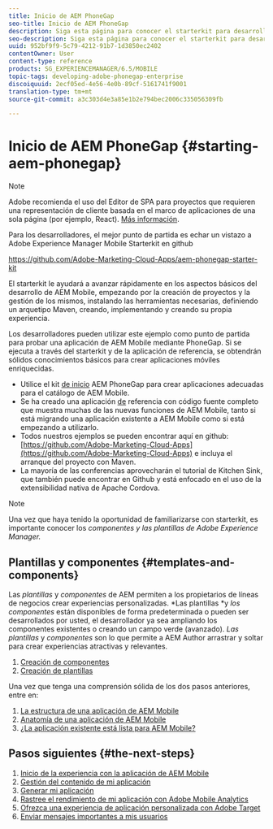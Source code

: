 ```yaml
---
title: Inicio de AEM PhoneGap
seo-title: Inicio de AEM PhoneGap
description: Siga esta página para conocer el starterkit para desarrolladores.
seo-description: Siga esta página para conocer el starterkit para desarrolladores.
uuid: 952bf9f9-5c79-4212-91b7-1d3850ec2402
contentOwner: User
content-type: reference
products: SG_EXPERIENCEMANAGER/6.5/MOBILE
topic-tags: developing-adobe-phonegap-enterprise
discoiquuid: 2ecf05ed-4e56-4e0b-89cf-5161741f9001
translation-type: tm+mt
source-git-commit: a3c303d4e3a85e1b2e794bec2006c335056309fb

---
```



# Inicio de AEM PhoneGap {#starting-aem-phonegap}

>[!NOTE]
>
>Adobe recomienda el uso del Editor de SPA para proyectos que requieren una representación de cliente basada en el marco de aplicaciones de una sola página (por ejemplo, React). [Más información](/help/sites-developing/spa-overview.md).

Para los desarrolladores, el mejor punto de partida es echar un vistazo a Adobe Experience Manager Mobile Starterkit en github

https://github.com/Adobe-Marketing-Cloud-Apps/aem-phonegap-starter-kit

El starterkit le ayudará a avanzar rápidamente en los aspectos básicos del desarrollo de AEM Mobile, empezando por la creación de proyectos y la gestión de los mismos, instalando las herramientas necesarias, definiendo un arquetipo Maven, creando, implementando y creando su propia experiencia.

Los desarrolladores pueden utilizar este ejemplo como punto de partida para probar una aplicación de AEM Mobile mediante PhoneGap. Si se ejecuta a través del starterkit y de la aplicación de referencia, se obtendrán sólidos conocimientos básicos para crear aplicaciones móviles enriquecidas.

* Utilice el kit [de inicio](https://github.com/Adobe-Marketing-Cloud-Apps/aem-phonegap-starter-kit) AEM PhoneGap para crear aplicaciones adecuadas para el catálogo de AEM Mobile.
* Se ha creado una aplicación [de](https://github.com/Adobe-Marketing-Cloud-Apps/aem-mobile-hybrid-reference) referencia con código fuente completo que muestra muchas de las nuevas funciones de AEM Mobile, tanto si está migrando una aplicación existente a AEM Mobile como si está empezando a utilizarlo.
* Todos nuestros ejemplos se pueden encontrar aquí en github: [https://github.com/Adobe-Marketing-Cloud-Apps](https://github.com/Adobe-Marketing-Cloud-Apps) e incluya el arranque del proyecto con Maven.
* La mayoría de las conferencias aprovecharán el tutorial [](https://github.com/blefebvre/aem-phonegap-kitchen-sink)de Kitchen Sink, que también puede encontrar en Github y está enfocado en el uso de la extensibilidad nativa de Apache Cordova.

>[!NOTE]
>
>Una vez que haya tenido la oportunidad de familiarizarse con starterkit, es importante conocer los *componentes y las plantillas de Adobe Experience Manager.*

## Plantillas y componentes {#templates-and-components}

Las *plantillas* y *componentes* de AEM permiten a los propietarios de líneas de negocios crear experiencias personalizadas. *Las plantillas *y *los componentes* están disponibles de forma predeterminada o pueden ser desarrollados por usted, el desarrollador ya sea ampliando los componentes existentes o creando un campo verde (avanzado). *Las plantillas* y *componentes* son lo que permite a AEM Author arrastrar y soltar para crear experiencias atractivas y relevantes.

1. [Creación de componentes](/help/sites-developing/components.md)
1. [Creación de plantillas](/help/sites-developing/templates.md)

Una vez que tenga una comprensión sólida de los dos pasos anteriores, entre en:

1. [La estructura de una aplicación de AEM Mobile](/help/mobile/phonegap-structure-an-app.md)
1. [Anatomía de una aplicación de AEM Mobile](/help/mobile/phonegap-apps-arch.md)
1. [¿La aplicación existente está lista para AEM Mobile?](/help/mobile/phonegap-adding-content-to-imported-app.md)

## Pasos siguientes {#the-next-steps}

1. [Inicio de la experiencia con la aplicación de AEM Mobile](/help/mobile/starting-aem-phonegap-app.md)
1. [Gestión del contenido de mi aplicación](/help/mobile/phonegap-manage-app-content.md)
1. [Generar mi aplicación](/help/mobile/building-app-mobile-phonegap.md)
1. [Rastree el rendimiento de mi aplicación con Adobe Mobile Analytics](/help/mobile/phonegap-intro-to-app-analytics.md)
1. [Ofrezca una experiencia de aplicación personalizada con Adobe Target](/help/mobile/phonegap-aem-mobile-content-personalization.md)
1. [Enviar mensajes importantes a mis usuarios](/help/mobile/phonegap-push-notifications.md)
